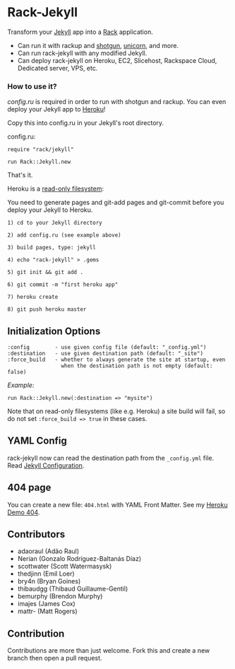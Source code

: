 Rack-Jekyll
===========

Transform your [Jekyll](http://github.com/mojombo/jekyll) app
into a [Rack](http://github.com/rack/rack) application.

- Can run it with rackup and [shotgun](http://github.com/rtomakyo/shotgun),
  [unicorn](http://github.com/defunkt/unicorn), and more.
- Can run rack-jekyll with any modified Jekyll.
- Can deploy rack-jekyll on Heroku, EC2, Slicehost, Rackspace Cloud,
  Dedicated server, VPS, etc.


### How to use it?

*config.ru* is required in order to run with shotgun and rackup.
You can even deploy your Jekyll app to [Heroku](http://www.heroku.com/)!

Copy this into config.ru in your Jekyll's root directory.

config.ru:

    require "rack/jekyll"

    run Rack::Jekyll.new

That's it.

Heroku is a [read-only filesystem](http://docs.heroku.com/constraints#read-only-filesystem):

You need to generate pages and git-add pages and git-commit
before you deploy your Jekyll to Heroku.

    1) cd to your Jekyll directory

    2) add config.ru (see example above)

    3) build pages, type: jekyll

    4) echo "rack-jekyll" > .gems

    5) git init && git add .

    6) git commit -m "first heroku app"

    7) heroku create

    8) git push heroku master


## Initialization Options

    :config        - use given config file (default: "_config.yml")
    :destination   - use given destination path (default: "_site")
    :force_build   - whether to always generate the site at startup, even
                     when the destination path is not empty (default: false)

*Example:*

    run Rack::Jekyll.new(:destination => "mysite")

Note that on read-only filesystems (like e.g. Heroku) a site build will fail,
so do not set `:force_build => true` in these cases.


## YAML Config

rack-jekyll now can read the destination path from the `_config.yml` file.
Read [Jekyll Configuration](http://jekyllrb.com/docs/configuration/).


## 404 page

You can create a new file: `404.html` with YAML Front Matter.
See my [Heroku Demo 404](http://bry4n.heroku.com/show/me/404/).



## Contributors

* adaoraul (Adão Raul)
* Nerian (Gonzalo Rodríguez-Baltanás Díaz)
* scottwater (Scott Watermasysk)
* thedjinn (Emil Loer)
* bry4n (Bryan Goines)
* thibaudgg (Thibaud Guillaume-Gentil)
* bemurphy (Brendon Murphy)
* imajes (James Cox)
* mattr- (Matt Rogers)


## Contribution

Contributions are more than just welcome.
Fork this and create a new branch then open a pull request.
